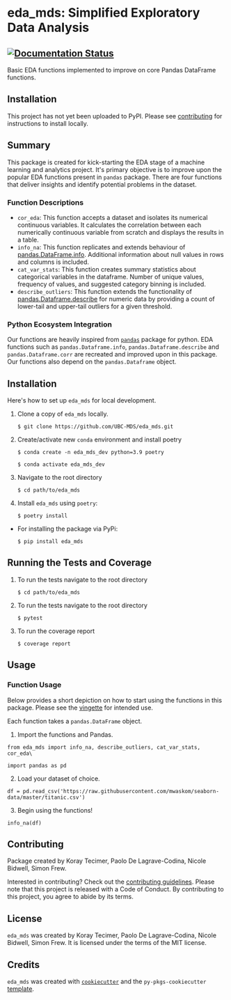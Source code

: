 # eda_mds: Simplified Exploratory Data Analysis
 
[![Documentation Status](https://readthedocs.org/projects/eda-mds/badge/?version=latest)](https://eda-mds.readthedocs.io/en/latest/?badge=latest)
---

Basic EDA functions implemented to improve on core Pandas DataFrame functions.

## Installation

This project has not yet been uploaded to PyPI. 
Please see [contributing](CONTRIBUTING.md) for instructions to install locally. 

## Summary

This package is created for kick-starting the EDA stage of a machine learning and analytics project. 
It's primary objective is to improve upon the popular EDA functions present in `pandas` package. 
There are four functions that deliver insights and identify potential problems in the dataset. 

### Function Descriptions
- `cor_eda`: This function accepts a dataset and isolates its numerical continuous variables. 
It calculates the correlation between each numerically continuous variable from scratch and displays the results in a table.
- `info_na`: This function replicates and extends behaviour of [pandas.DataFrame.info](https://pandas.pydata.org/docs/reference/api/pandas.DataFrame.info.html). 
Additional information about null values in rows and columns is included. 
- `cat_var_stats`: This function creates summary statistics about categorical variables in the dataframe. 
Number of unique values, frequency of values, and suggested category binning is included.
- `describe_outliers`: This function extends the functionality of [pandas.Dataframe.describe](https://pandas.pydata.org/docs/reference/api/pandas.DataFrame.describe.html) for numeric data by providing a count of lower-tail and upper-tail outliers for a given threshold.

### Python Ecosystem Integration

Our functions are heavily inspired from [`pandas`](https://github.com/pandas-dev/pandas) package for python. 
EDA functions such as `pandas.Dataframe.info`, `pandas.Dataframe.describe` and `pandas.Dataframe.corr` are recreated and improved upon in this package.
Our functions also depend on the `pandas.Dataframe` object.


## Installation

Here's how to set up `eda_mds` for local development.

1. Clone a copy of `eda_mds` locally.
    ```console
    $ git clone https://github.com/UBC-MDS/eda_mds.git
    ```
2. Create/activate new `conda` environment and install poetry

    ```console
    $ conda create -n eda_mds_dev python=3.9 poetry
    ```

    ```console
    $ conda activate eda_mds_dev 
    ```
4. Navigate to the root directory
    ```console
    $ cd path/to/eda_mds
    ```

3. Install `eda_mds` using `poetry`:

    ```console
    $ poetry install
    ```

- For installing the package via PyPi:

    ```console
    $ pip install eda_mds
    ```

## Running the Tests and Coverage
1. To run the tests navigate to the root directory
    ```console
    $ cd path/to/eda_mds
    ```
2. To run the tests navigate to the root directory
    ```console
    $ pytest
    ```
3. To run the coverage report
    ```console
    $ coverage report
    ```     

## Usage


### Function Usage

Below provides a short depiction on how to start using the functions in this package. Please see the [vingette](https://eda-mds.readthedocs.io/en/latest/example.html) for intended use. 

Each function takes a `pandas.DataFrame` object.

1. Import the functions and Pandas.

```
from eda_mds import info_na, describe_outliers, cat_var_stats, cor_eda\

import pandas as pd
```
2. Load your dataset of choice. 

```
df = pd.read_csv('https://raw.githubusercontent.com/mwaskom/seaborn-data/master/titanic.csv')
```

3. Begin using the functions! 

```
info_na(df)
```


## Contributing
Package created by Koray Tecimer, Paolo De Lagrave-Codina, Nicole Bidwell, Simon Frew.

Interested in contributing? Check out the [contributing guidelines](CONTRIBUTING.md). 
Please note that this project is released with a Code of Conduct. By contributing to this project, you agree to abide by its terms.

## License

`eda_mds` was created by Koray Tecimer, Paolo De Lagrave-Codina, Nicole Bidwell, Simon Frew. It is licensed under the
terms of the MIT license.

## Credits

`eda_mds` was created with [`cookiecutter`](https://cookiecutter.readthedocs.io/en/latest/) and
the `py-pkgs-cookiecutter` [template](https://github.com/py-pkgs/py-pkgs-cookiecutter).
